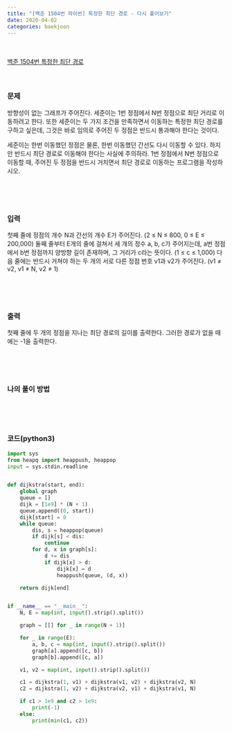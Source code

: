 ```yaml
---
title: "[백준 1504번 파이썬] 특정한 최단 경로 - 다시 풀어보기"
date: 2020-04-02
categories: baekjoon
---
```


<br><br>
[백준 1504번 특정한 최단 경로](https://www.acmicpc.net/problem/1504)
<br><br><br>

### 문제<br>

방향성이 없는 그래프가 주어진다. 세준이는 1번 정점에서 N번 정점으로 최단 거리로 이동하려고 한다. 또한 세준이는 두 가지 조건을 만족하면서 이동하는 특정한 최단 경로를 구하고 싶은데, 그것은 바로 임의로 주어진 두 정점은 반드시 통과해야 한다는 것이다.

세준이는 한번 이동했던 정점은 물론, 한번 이동했던 간선도 다시 이동할 수 있다. 하지만 반드시 최단 경로로 이동해야 한다는 사실에 주의하라. 1번 정점에서 N번 정점으로 이동할 때, 주어진 두 정점을 반드시 거치면서 최단 경로로 이동하는 프로그램을 작성하시오.

<br><br><br>

### 입력<br>

첫째 줄에 정점의 개수 N과 간선의 개수 E가 주어진다. (2 ≤ N ≤ 800, 0 ≤ E ≤ 200,000) 둘째 줄부터 E개의 줄에 걸쳐서 세 개의 정수 a, b, c가 주어지는데, a번 정점에서 b번 정점까지 양방향 길이 존재하며, 그 거리가 c라는 뜻이다. (1 ≤ c ≤ 1,000) 다음 줄에는 반드시 거쳐야 하는 두 개의 서로 다른 정점 번호 v1과 v2가 주어진다. (v1 ≠ v2, v1 ≠ N, v2 ≠ 1)

<br><br><br>

### 출력<br>

첫째 줄에 두 개의 정점을 지나는 최단 경로의 길이를 출력한다. 그러한 경로가 없을 때에는 -1을 출력한다.

<br><br><br>

### 나의 풀이 방법<br>



<br><br><br>


### 코드(python3)
```python
import sys
from heapq import heappush, heappop
input = sys.stdin.readline


def dijkstra(start, end):
    global graph
    queue = []
    dijk = [1e9] * (N + 1)
    queue.append((0, start))
    dijk[start] = 0
    while queue:
        dis, s = heappop(queue)
        if dijk[s] < dis:
            continue
        for d, x in graph[s]:
            d += dis
            if dijk[x] > d:
                dijk[x] = d
                heappush(queue, (d, x))

    return dijk[end]


if __name__ == "__main__":
    N, E = map(int, input().strip().split())

    graph = [[] for _ in range(N + 1)]

    for _ in range(E):
        a, b, c = map(int, input().strip().split())
        graph[a].append([c, b])
        graph[b].append([c, a])

    v1, v2 = map(int, input().strip().split())

    c1 = dijkstra(1, v1) + dijkstra(v1, v2) + dijkstra(v2, N)
    c2 = dijkstra(1, v2) + dijkstra(v2, v1) + dijkstra(v1, N)

    if c1 > 1e9 and c2 > 1e9:
        print(-1)
    else:
        print(min(c1, c2))
```
